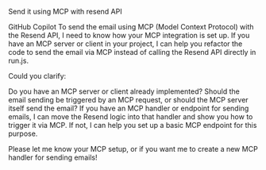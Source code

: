 Send it using MCP with resend API

GitHub Copilot
To send the email using MCP (Model Context Protocol) with the Resend API, I need to know how your MCP integration is set up. If you have an MCP server or client in your project, I can help you refactor the code to send the email via MCP instead of calling the Resend API directly in run.js.

Could you clarify:

Do you have an MCP server or client already implemented?
Should the email sending be triggered by an MCP request, or should the MCP server itself send the email?
If you have an MCP handler or endpoint for sending emails, I can move the Resend logic into that handler and show you how to trigger it via MCP. If not, I can help you set up a basic MCP endpoint for this purpose.

Please let me know your MCP setup, or if you want me to create a new MCP handler for sending emails!